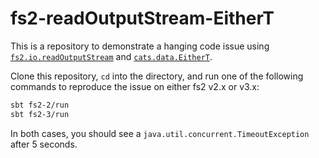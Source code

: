 # fs2-readOutputStream-EitherT

This is a repository to demonstrate a hanging code issue using [`fs2.io.readOutputStream`](https://github.com/typelevel/fs2/blob/v3.1.3/io/jvm/src/main/scala/fs2/io/ioplatform.scala#L68) and [`cats.data.EitherT`](https://github.com/typelevel/cats/blob/v2.6.1/core/src/main/scala/cats/data/EitherT.scala#L14).

Clone this repository, `cd` into the directory, and run one of the following commands to reproduce the issue on either fs2 v2.x or v3.x:

```bash
sbt fs2-2/run
sbt fs2-3/run
```

In both cases, you should see a `java.util.concurrent.TimeoutException` after 5 seconds.
